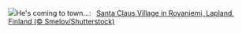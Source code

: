 ![](https://www.bing.com/th?id=OHR.SantaClausVillage_EN-US9527661842_UHD.jpg&w=1000)He's coming to town...:&nbsp;&ensp;[Santa Claus Village in Rovaniemi, Lapland, Finland (© Smelov/Shutterstock)](https://www.bing.com/th?id=OHR.SantaClausVillage_EN-US9527661842_UHD.jpg)
<br><br/>
